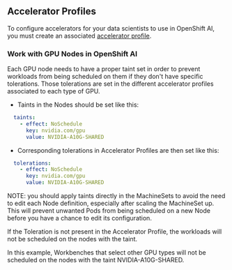 ## Accelerator Profiles

To configure accelerators for your data scientists to use in OpenShift AI, you must create an associated [accelerator profile](https://access.redhat.com/documentation/en-us/red_hat_openshift_ai_self-managed/2.9/html/working_on_data_science_projects/working-with-accelerators_accelerators#working-with-accelerator-profiles_accelerators).

### Work with GPU Nodes in OpenShift AI

Each GPU node needs to have a proper taint set in order to prevent workloads from being scheduled on them if they don't have specific tolerations. Those tolerations are set in the different accelerator profiles associated to each type of GPU.

* Taints in the Nodes should be set like this:

```yaml
  taints:
    - effect: NoSchedule
      key: nvidia.com/gpu
      value: NVIDIA-A10G-SHARED
```

* Corresponding tolerations in Accelerator Profiles are then set like this:

```yaml
  tolerations:
    - effect: NoSchedule
      key: nvidia.com/gpu
      value: NVIDIA-A10G-SHARED
```

NOTE: you should apply taints directly in the MachineSets to avoid the need to edit each Node definition, especially after scaling the MachineSet up. This will prevent unwanted Pods from being scheduled on a new Node before you have a chance to edit its configuration.

If the Toleration is not present in the Accelerator Profile, the workloads will not be scheduled on the nodes with the taint.

In this example, Workbenches that select other GPU types will not be scheduled on the nodes with the taint NVIDIA-A10G-SHARED.
